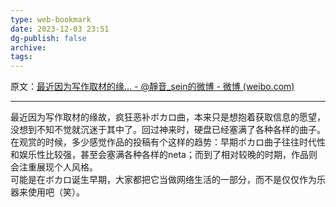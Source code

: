 ```yaml
---
type: web-bookmark
date: 2023-12-03 23:51
dg-publish: false
archive: 
tags:
---
```

原文：[最近因为写作取材的缘... - @靜音_sein的微博 - 微博 (weibo.com)](https://weibo.com/6609165471/KEJjvb9DO?pagetype=fav)

---

最近因为写作取材的缘故，疯狂恶补ボカロ曲，本来只是想抱着获取信息的愿望，没想到不知不觉就沉迷于其中了。回过神来时，硬盘已经塞满了各种各样的曲子。  
在观赏的时候，多少感觉作品的投稿有个这样的趋势：早期ボカロ曲子往往时代性和娱乐性比较强，甚至会塞满各种各样的neta；而到了相对较晚的时期，作品则会注重展现个人风格。  
可能是在ボカロ诞生早期，大家都把它当做网络生活的一部分，而不是仅仅作为乐器来使用吧（笑）。